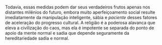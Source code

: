 ﻿Todavia, essas medidas podem dar seus verdadeiros frutos apenas nos distantes milênios do futuro, embora muito aperfeiçoamento social resulte imediatamente da manipulação inteligente, sábia e *paciente* desses fatores de aceleração do progresso cultural. A religião é a poderosa alavanca que eleva a civilização do caos, mas ela é impotente se separada do ponto de apoio da mente normal e sadia que depende seguramente da hereditariedade sadia e normal.